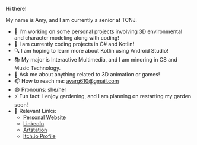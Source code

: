 Hi there!

My name is Amy, and I am currently a senior at TCNJ.

- 🔭 I’m working on some personal projects involving 3D environmental and character modeling along with coding!
- 🌱 I am currently coding projects in C# and Kotlin!
- 🔍 I am hoping to learn more about Kotlin using Android Studio!
- 📚 My major is Interactive Multimedia, and I am minoring in CS and Music Technology.
- 💬 Ask me about anything related to 3D animation or games!
- 📫 How to reach me: avarg610@gmail.com
- 😄 Pronouns: she/her
- ⚡ Fun fact: I enjoy gardening, and I am planning on restarting my garden soon!
- 🔗 Relevant Links:
  - [Personal Website](https://vargasa9.myportfolio.com/home)
  - [LinkedIn](https://www.linkedin.com/in/vargas-amy)
  - [Artstation](https://www.artstation.com/vargas-amy_gp)
  - [Itch.io Profile](https://a-varg.itch.io)
